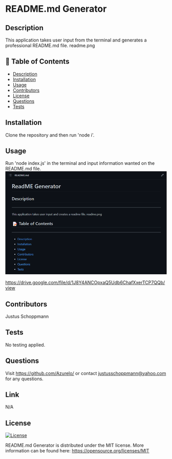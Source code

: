 # README.md Generator

## Description
This application takes user input from the terminal and generates a professional README.md file.
readme.png
## 📝 Table of Contents
- <a href="#description">Description</a>
- <a href="#installation">Installation</a>
- <a href="#usage">Usage</a>
- <a href="#contributors">Contributors</a>
- <a href="#license">License</a>
- <a href="#questions">Questions</a>
- <a href="#tests">Tests</a>

## Installation
Clone the repository and then run 'node i'.

## Usage
Run 'node index.js' in the terminal and input information wanted on the README.md file.
![Project Image](utils/readme.png)

https://drive.google.com/file/d/1J8Y4ANCOpxaQ5Udb6ChafXxerTCP7QQb/view

## Contributors
Justus Schoppmann

## Tests
No testing applied.

## Questions
Visit https://github.com/Azurelo/ or contact justusschoppmann@yahoo.com for any questions.

## Link
N/A

## License
[![License](https://img.shields.io/badge/License-MIT-green.svg)](https://opensource.org/licenses/MIT)

  README.md Generator is distributed under the MIT license.
  More information can be found here: https://opensource.org/licenses/MIT

